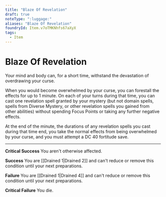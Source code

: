 ```yaml
---
title: "Blaze Of Revelation"
draft: true
noteType: ":luggage:"
aliases: "Blaze Of Revelation"
foundryId: Item.v7oTMKNhfs67aXyX
tags:
  - Item
---
```


# Blaze Of Revelation

Your mind and body can, for a short time, withstand the devastation of overdrawing your curse.

When you would become overwhelmed by your curse, you can forestall the effects for up to 1 minute. On each of your turns during that time, you can cast one revelation spell granted by your mystery (but not domain spells, spells from Diverse Mystery, or other revelation spells you gained from other abilities) without spending Focus Points or taking any further negative effects.

At the end of the minute, the durations of any revelation spells you cast during that time end, you take the normal effects from being overwhelmed by your curse, and you must attempt a DC 40 fortitude save.

* * *

**Critical Success** You aren't otherwise affected.

**Success** You are [[Drained 1|Drained 2]] and can't reduce or remove this condition until your next preparations.

**Failure** You are [[Drained 1|Drained 4]] and can't reduce or remove this condition until your next preparations.

**Critical Failure** You die.

